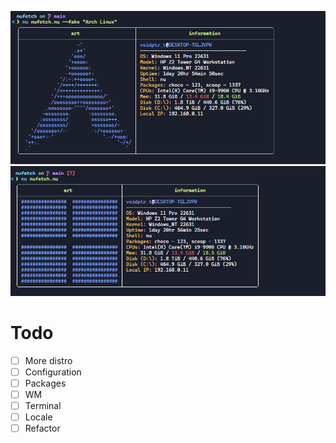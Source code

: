 
![image](./image.png)
![image2](./image2.png)


# Todo
- [ ] More distro
- [ ] Configuration
- [ ] Packages
- [ ] WM
- [ ] Terminal
- [ ] Locale
- [ ] Refactor
